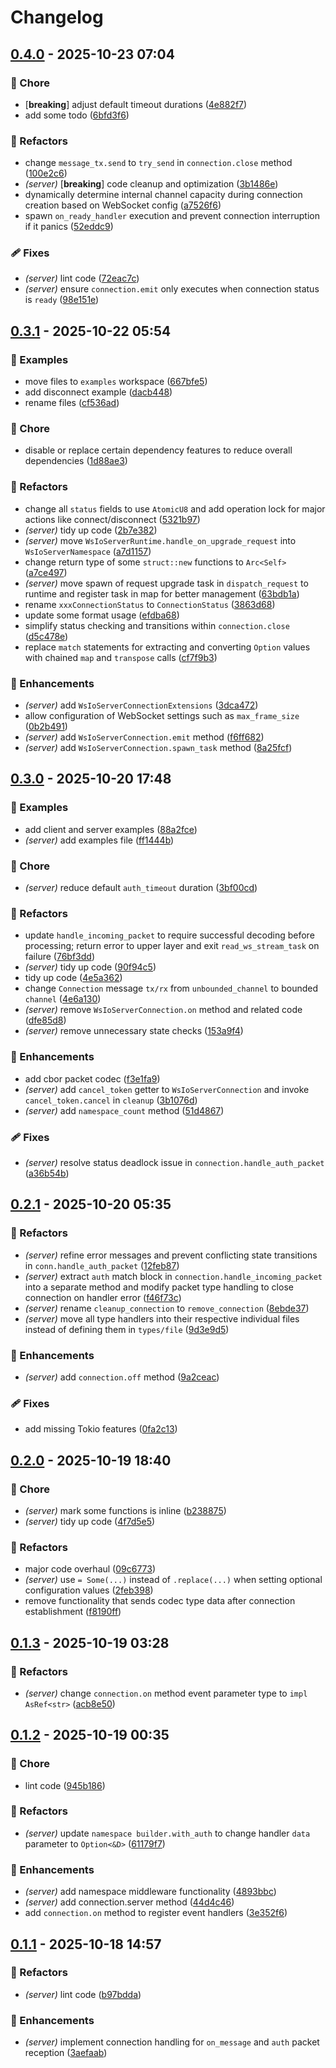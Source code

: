 # Changelog

## [0.4.0](https://github.com/ws-io/ws.io-rs/compare/wsio-server-v0.3.1...wsio-server-v0.4.0) - 2025-10-23 07:04

### 🏡 Chore

- [**breaking**] adjust default timeout durations ([4e882f7](https://github.com/ws-io/ws.io-rs/commit/4e882f7))
- add some todo ([6bfd3f6](https://github.com/ws-io/ws.io-rs/commit/6bfd3f6))

### 💅 Refactors

- change `message_tx.send` to `try_send` in `connection.close` method ([100e2c6](https://github.com/ws-io/ws.io-rs/commit/100e2c6))
- *(server)* [**breaking**] code cleanup and optimization ([3b1486e](https://github.com/ws-io/ws.io-rs/commit/3b1486e))
- dynamically determine internal channel capacity during connection creation based on WebSocket config ([a7526f6](https://github.com/ws-io/ws.io-rs/commit/a7526f6))
- spawn `on_ready_handler` execution and prevent connection interruption if it panics ([52eddc9](https://github.com/ws-io/ws.io-rs/commit/52eddc9))

### 🩹 Fixes

- *(server)* lint code ([72eac7c](https://github.com/ws-io/ws.io-rs/commit/72eac7c))
- *(server)* ensure `connection.emit` only executes when connection status is `ready` ([98e151e](https://github.com/ws-io/ws.io-rs/commit/98e151e))

## [0.3.1](https://github.com/ws-io/ws.io-rs/compare/wsio-server-v0.3.0...wsio-server-v0.3.1) - 2025-10-22 05:54

### 🏀 Examples

- move files to `examples` workspace ([667bfe5](https://github.com/ws-io/ws.io-rs/commit/667bfe5))
- add disconnect example ([dacb448](https://github.com/ws-io/ws.io-rs/commit/dacb448))
- rename files ([cf536ad](https://github.com/ws-io/ws.io-rs/commit/cf536ad))

### 🏡 Chore

- disable or replace certain dependency features to reduce overall dependencies ([1d88ae3](https://github.com/ws-io/ws.io-rs/commit/1d88ae3))

### 💅 Refactors

- change all `status` fields to use `AtomicU8` and add operation lock for major actions like connect/disconnect ([5321b97](https://github.com/ws-io/ws.io-rs/commit/5321b97))
- *(server)* tidy up code ([2b7e382](https://github.com/ws-io/ws.io-rs/commit/2b7e382))
- *(server)* move `WsIoServerRuntime.handle_on_upgrade_request` into `WsIoServerNamespace` ([a7d1157](https://github.com/ws-io/ws.io-rs/commit/a7d1157))
- change return type of some `struct::new` functions to `Arc<Self>` ([a7ce497](https://github.com/ws-io/ws.io-rs/commit/a7ce497))
- *(server)* move spawn of request upgrade task in `dispatch_request` to runtime and register task in map for better management ([63bdb1a](https://github.com/ws-io/ws.io-rs/commit/63bdb1a))
- rename `xxxConnectionStatus` to `ConnectionStatus` ([3863d68](https://github.com/ws-io/ws.io-rs/commit/3863d68))
- update some format usage ([efdba68](https://github.com/ws-io/ws.io-rs/commit/efdba68))
- simplify status checking and transitions within `connection.close` ([d5c478e](https://github.com/ws-io/ws.io-rs/commit/d5c478e))
- replace `match` statements for extracting and converting `Option` values with chained `map` and `transpose` calls ([cf7f9b3](https://github.com/ws-io/ws.io-rs/commit/cf7f9b3))

### 🚀 Enhancements

- *(server)* add `WsIoServerConnectionExtensions` ([3dca472](https://github.com/ws-io/ws.io-rs/commit/3dca472))
- allow configuration of WebSocket settings such as `max_frame_size` ([0b2b491](https://github.com/ws-io/ws.io-rs/commit/0b2b491))
- *(server)* add `WsIoServerConnection.emit` method ([f6ff682](https://github.com/ws-io/ws.io-rs/commit/f6ff682))
- *(server)* add `WsIoServerConnection.spawn_task` method ([8a25fcf](https://github.com/ws-io/ws.io-rs/commit/8a25fcf))

## [0.3.0](https://github.com/ws-io/ws.io-rs/compare/wsio-server-v0.2.1...wsio-server-v0.3.0) - 2025-10-20 17:48

### 🏀 Examples

- add client and server examples ([88a2fce](https://github.com/ws-io/ws.io-rs/commit/88a2fce))
- *(server)* add examples file ([ff1444b](https://github.com/ws-io/ws.io-rs/commit/ff1444b))

### 🏡 Chore

- *(server)* reduce default `auth_timeout` duration ([3bf00cd](https://github.com/ws-io/ws.io-rs/commit/3bf00cd))

### 💅 Refactors

- update `handle_incoming_packet` to require successful decoding before processing; return error to upper layer and exit `read_ws_stream_task` on failure ([76bf3dd](https://github.com/ws-io/ws.io-rs/commit/76bf3dd))
- *(server)* tidy up code ([90f94c5](https://github.com/ws-io/ws.io-rs/commit/90f94c5))
- tidy up code ([4e5a362](https://github.com/ws-io/ws.io-rs/commit/4e5a362))
- change `Connection` message `tx/rx` from `unbounded_channel` to bounded `channel` ([4e6a130](https://github.com/ws-io/ws.io-rs/commit/4e6a130))
- *(server)* remove `WsIoServerConnection.on` method and related code ([dfe85d8](https://github.com/ws-io/ws.io-rs/commit/dfe85d8))
- *(server)* remove unnecessary state checks ([153a9f4](https://github.com/ws-io/ws.io-rs/commit/153a9f4))

### 🚀 Enhancements

- add cbor packet codec ([f3e1fa9](https://github.com/ws-io/ws.io-rs/commit/f3e1fa9))
- *(server)* add `cancel_token` getter to `WsIoServerConnection` and invoke `cancel_token.cancel` in `cleanup` ([3b1076d](https://github.com/ws-io/ws.io-rs/commit/3b1076d))
- *(server)* add `namespace_count` method ([51d4867](https://github.com/ws-io/ws.io-rs/commit/51d4867))

### 🩹 Fixes

- *(server)* resolve status deadlock issue in `connection.handle_auth_packet` ([a36b54b](https://github.com/ws-io/ws.io-rs/commit/a36b54b))

## [0.2.1](https://github.com/ws-io/ws.io-rs/compare/wsio-server-v0.2.0...wsio-server-v0.2.1) - 2025-10-20 05:35

### 💅 Refactors

- *(server)* refine error messages and prevent conflicting state transitions in `conn.handle_auth_packet` ([12feb87](https://github.com/ws-io/ws.io-rs/commit/12feb87))
- *(server)* extract `auth` match block in `connection.handle_incoming_packet` into a separate method and modify packet type handling to close connection on handler error ([f46f73c](https://github.com/ws-io/ws.io-rs/commit/f46f73c))
- *(server)* rename `cleanup_connection` to `remove_connection` ([8ebde37](https://github.com/ws-io/ws.io-rs/commit/8ebde37))
- *(server)* move all type handlers into their respective individual files instead of defining them in `types/file` ([9d3e9d5](https://github.com/ws-io/ws.io-rs/commit/9d3e9d5))

### 🚀 Enhancements

- *(server)* add `connection.off` method ([9a2ceac](https://github.com/ws-io/ws.io-rs/commit/9a2ceac))

### 🩹 Fixes

- add missing Tokio features ([0fa2c13](https://github.com/ws-io/ws.io-rs/commit/0fa2c13))

## [0.2.0](https://github.com/ws-io/ws.io-rs/compare/wsio-server-v0.1.3...wsio-server-v0.2.0) - 2025-10-19 18:40

### 🏡 Chore

- *(server)* mark some functions is inline ([b238875](https://github.com/ws-io/ws.io-rs/commit/b238875))
- *(server)* tidy up code ([4f7d5e5](https://github.com/ws-io/ws.io-rs/commit/4f7d5e5))

### 💅 Refactors

- major code overhaul ([09c6773](https://github.com/ws-io/ws.io-rs/commit/09c6773))
- *(server)* use `= Some(...)` instead of `.replace(...)` when setting optional configuration values ([2feb398](https://github.com/ws-io/ws.io-rs/commit/2feb398))
- remove functionality that sends codec type data after connection establishment ([f8190ff](https://github.com/ws-io/ws.io-rs/commit/f8190ff))

## [0.1.3](https://github.com/ws-io/ws.io-rs/compare/wsio-server-v0.1.2...wsio-server-v0.1.3) - 2025-10-19 03:28

### 💅 Refactors

- *(server)* change `connection.on` method event parameter type to `impl AsRef<str>` ([acb8e50](https://github.com/ws-io/ws.io-rs/commit/acb8e50))

## [0.1.2](https://github.com/ws-io/ws.io-rs/compare/wsio-server-v0.1.1...wsio-server-v0.1.2) - 2025-10-19 00:35

### 🏡 Chore

- lint code ([945b186](https://github.com/ws-io/ws.io-rs/commit/945b186))

### 💅 Refactors

- *(server)* update `namespace builder.with_auth` to change handler `data` parameter to `Option<&D>` ([61179f7](https://github.com/ws-io/ws.io-rs/commit/61179f7))

### 🚀 Enhancements

- *(server)* add namespace middleware functionality ([4893bbc](https://github.com/ws-io/ws.io-rs/commit/4893bbc))
- *(server)* add connection.server method ([44d4c46](https://github.com/ws-io/ws.io-rs/commit/44d4c46))
- add `connection.on` method to register event handlers ([3e352f6](https://github.com/ws-io/ws.io-rs/commit/3e352f6))

## [0.1.1](https://github.com/ws-io/ws.io-rs/compare/wsio-server-v0.1.0...wsio-server-v0.1.1) - 2025-10-18 14:57

### 💅 Refactors

- *(server)* lint code ([b97bdda](https://github.com/ws-io/ws.io-rs/commit/b97bdda))

### 🚀 Enhancements

- *(server)* implement connection handling for `on_message` and `auth` packet reception ([3aefaab](https://github.com/ws-io/ws.io-rs/commit/3aefaab))

